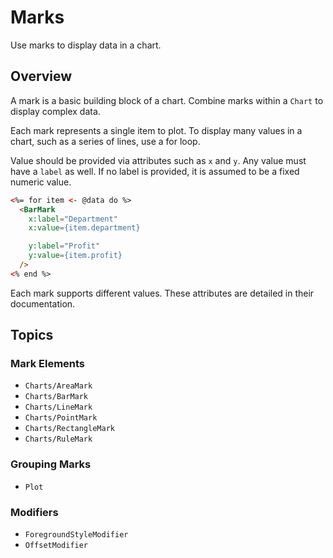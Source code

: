 # Marks

Use marks to display data in a chart.

## Overview

A mark is a basic building block of a chart. Combine marks within a ``Chart`` to display complex data.

Each mark represents a single item to plot. To display many values in a chart, such as a series of lines, use a for loop.

Value should be provided via attributes such as `x` and `y`. Any value must have a `label` as well.
If no label is provided, it is assumed to be a fixed numeric value.

```html
<%= for item <- @data do %>
  <BarMark
    x:label="Department"
    x:value={item.department}

    y:label="Profit"
    y:value={item.profit}
  />
<% end %>
```

Each mark supports different values. These attributes are detailed in their documentation.

## Topics

### Mark Elements
- ``Charts/AreaMark``
- ``Charts/BarMark``
- ``Charts/LineMark``
- ``Charts/PointMark``
- ``Charts/RectangleMark``
- ``Charts/RuleMark``

### Grouping Marks
- ``Plot``

### Modifiers
- ``ForegroundStyleModifier``
- ``OffsetModifier``
